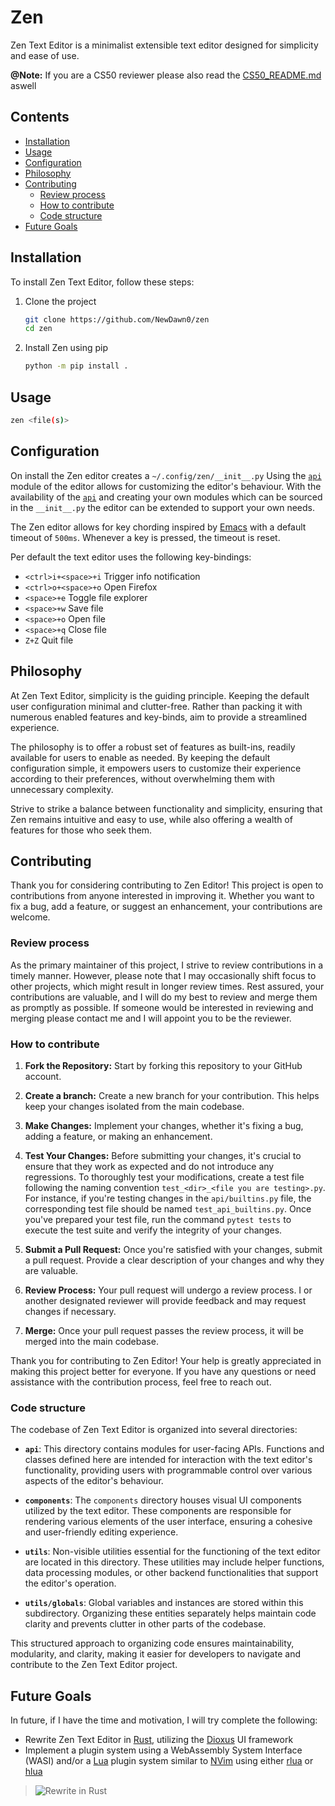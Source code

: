 # Zen

Zen Text Editor is a minimalist extensible text editor designed for simplicity
and ease of use.

**@Note:**  If you are a CS50 reviewer please also read the [CS50_README.md](https://github.com/NewDawn0/zen/blob/CS50/CS50_README.md) aswell

## Contents

<!-- vim-markdown-toc GFM -->

* [Installation](#installation)
* [Usage](#usage)
* [Configuration](#configuration)
* [Philosophy](#philosophy)
* [Contributing](#contributing)
    * [Review process](#review-process)
    * [How to contribute](#how-to-contribute)
    * [Code structure](#code-structure)
* [Future Goals](#future-goals)

<!-- vim-markdown-toc -->

## Installation

To install Zen Text Editor, follow these steps:

1. Clone the project
   ```bash
   git clone https://github.com/NewDawn0/zen
   cd zen
   ```
2. Install Zen using pip
   ```bash
   python -m pip install .
   ```

## Usage

```bash
zen <file(s)>
```

## Configuration

On install the Zen editor creates a `~/.config/zen/__init__.py` Using the
[`api`](https://github.com/NewDawn0/zen/tree/main/zen) module of the editor
allows for customizing the editor's behaviour. With the availability of the
[`api`](https://github.com/NewDawn0/zen/tree/main/zen) and creating your own
modules which can be sourced in the `__init__.py` the editor can be extended to
support your own needs.

The Zen editor allows for key chording inspired by
[Emacs](https://www.gnu.org/software/emacs/) with a default timeout of `500ms`.
Whenever a key is pressed, the timeout is reset.

Per default the text editor uses the following key-bindings:

- `<ctrl>i+<space>+i` Trigger info notification
- `<ctrl>o+<space>+o` Open Firefox
- `<space>+e` Toggle file explorer
- `<space>+w` Save file
- `<space>+o` Open file
- `<space>+q` Close file
- `Z+Z` Quit file

## Philosophy

At Zen Text Editor, simplicity is the guiding principle. Keeping the default
user configuration minimal and clutter-free. Rather than packing it with
numerous enabled features and key-binds, aim to provide a streamlined
experience.

The philosophy is to offer a robust set of features as built-ins, readily
available for users to enable as needed. By keeping the default configuration
simple, it empowers users to customize their experience according to their
preferences, without overwhelming them with unnecessary complexity.

Strive to strike a balance between functionality and simplicity, ensuring that
Zen remains intuitive and easy to use, while also offering a wealth of features
for those who seek them.

## Contributing

Thank you for considering contributing to Zen Editor! This project is open to
contributions from anyone interested in improving it. Whether you want to fix a
bug, add a feature, or suggest an enhancement, your contributions are welcome.

### Review process

As the primary maintainer of this project, I strive to review contributions in a
timely manner. However, please note that I may occasionally shift focus to other
projects, which might result in longer review times. Rest assured, your
contributions are valuable, and I will do my best to review and merge them as
promptly as possible. If someone would be interested in reviewing and merging
please contact me and I will appoint you to be the reviewer.

### How to contribute

1. **Fork the Repository:** Start by forking this repository to your GitHub
   account.
2. **Create a branch:** Create a new branch for your contribution. This helps
   keep your changes isolated from the main codebase.

3. **Make Changes:** Implement your changes, whether it's fixing a bug, adding a
   feature, or making an enhancement.

4. **Test Your Changes:** Before submitting your changes, it's crucial to ensure
   that they work as expected and do not introduce any regressions. To
   thoroughly test your modifications, create a test file following the naming
   convention `test_<dir>_<file you are testing>.py`. For instance, if you're
   testing changes in the `api/builtins.py` file, the corresponding test file
   should be named `test_api_builtins.py`. Once you've prepared your test file,
   run the command `pytest tests` to execute the test suite and verify the
   integrity of your changes.

5. **Submit a Pull Request:** Once you're satisfied with your changes, submit a
   pull request. Provide a clear description of your changes and why they are
   valuable.
6. **Review Process:** Your pull request will undergo a review process. I or
   another designated reviewer will provide feedback and may request changes if
   necessary.
7. **Merge:** Once your pull request passes the review process, it will be
   merged into the main codebase.

Thank you for contributing to Zen Editor! Your help is greatly appreciated in
making this project better for everyone. If you have any questions or need
assistance with the contribution process, feel free to reach out.

### Code structure

The codebase of Zen Text Editor is organized into several directories:

- **`api`**: This directory contains modules for user-facing APIs. Functions and
  classes defined here are intended for interaction with the text editor's
  functionality, providing users with programmable control over various aspects
  of the editor's behaviour.

- **`components`**: The `components` directory houses visual UI components
  utilized by the text editor. These components are responsible for rendering
  various elements of the user interface, ensuring a cohesive and user-friendly
  editing experience.

- **`utils`**: Non-visible utilities essential for the functioning of the text
  editor are located in this directory. These utilities may include helper
  functions, data processing modules, or other backend functionalities that
  support the editor's operation.

- **`utils/globals`**: Global variables and instances are stored within this
  subdirectory. Organizing these entities separately helps maintain code clarity
  and prevents clutter in other parts of the codebase.

This structured approach to organizing code ensures maintainability, modularity,
and clarity, making it easier for developers to navigate and contribute to the
Zen Text Editor project.

## Future Goals

In future, if I have the time and motivation, I will try complete the following:

- Rewrite Zen Text Editor in [Rust](https://www.rust-lang.org), utilizing the
  [Dioxus](https://dioxuslabs.com) UI framework
- Implement a plugin system using a WebAssembly System Interface (WASI) and/or a
  [Lua](https://www.lua.org) plugin system similar to [NVim](https://neovim.io)
  using either [rlua](https://crates.io/crates/rlua) or
  [hlua](https://crates.io/crates/hlua)

> ![Rewrite in Rust](https://s3.fission.codes/2022/10/rust_poster.png)
